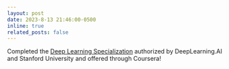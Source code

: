 ```yaml
---
layout: post
date: 2023-8-13 21:46:00-0500
inline: true
related_posts: false
---
```


Completed the [Deep Learning Specialization](https://coursera.org/share/94e8144969b50f1bab1f6d074b3cdec3) authorized by DeepLearning.AI and Stanford University and offered through Coursera!
